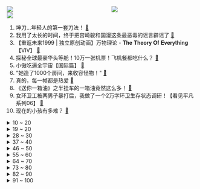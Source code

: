 <div >
	<a style="float:left;width:55%;" href = "https://github.com/anuraghazra/github-readme-stats">
	 <img src = "https://github-readme-stats.vercel.app/api?username=iuuuuuaena&theme=buefy&show_icons=true"/>
	</a>
	<a  style="float:right;width:45%" href = "https://github.com/anuraghazra/github-readme-stats">
	 <img  src="https://github-readme-stats.vercel.app/api/top-langs/?username=anuraghazra&layout=compact"/>
	</a>
	</div>

[![](https://img.shields.io/badge/jxd-@jxdgogogo.xyz-yellowgreen.svg)](https://www.jxdgogogo.xyz)<br>
1. 坤刀…年轻人的第一套刀法！ [:link:](//www.bilibili.com/video/BV1sh4y1B72a) <br>
2. 我用了太长的时间，终于把宫崎骏和国漫这条最恶毒的谣言辟谣了 [:link:](//www.bilibili.com/video/BV1KB4y1Z7jm) <br>
3. 【重返未来1999 | 独立原创动画】万物理论 - 𝐓𝐡𝐞 𝐓𝐡𝐞𝐨𝐫𝐲 𝐎𝐟 𝐄𝐯𝐞𝐫𝐲𝐭𝐡𝐢𝐧𝐠【VIV】 [:link:](//www.bilibili.com/video/BV1BN411x74s) <br>
4. 探秘全球最豪华头等舱！10万一张机票！飞机餐都吃什么？ [:link:](//www.bilibili.com/video/BV1Lw411F7NU) <br>
5. 小傲吃遍全宇宙【国际篇】 [:link:](//www.bilibili.com/video/BV1Ew411F7G8) <br>
6. "她造了1000个房间，来收容怪物！" [:link:](//www.bilibili.com/video/BV1Ry4y1A75H) <br>
7. 真的，每一帧都是热爱 [:link:](//www.bilibili.com/video/BV1EN4y1C7DF) <br>
8. 《送你一箱油》之半挂车的一箱油竟然这么多！ [:link:](//www.bilibili.com/video/BV1fw41167dK) <br>
9. 女环卫工被两男子暴打后，我做了一个2万字环卫生存状态调研！【看见平凡系列06】 [:link:](//www.bilibili.com/video/BV1mB4y1o75D) <br>
10. 现在的小孩有多难？ [:link:](//www.bilibili.com/video/BV1op4y1T7Vt) <br>
<details>
<summary>10 ~ 20</summary>

11. 《崩坏：星穹铁道》千星纪游PV：「星际和平导览：甄选、规划和机遇」 [:link:](//www.bilibili.com/video/BV1ny4y1P7SN) <br>
12. 8年&40万过后。。 [:link:](//www.bilibili.com/video/BV1Lp4y1M7WM) <br>
13. 探秘全世界最离谱的球，23亿美金！ 老美到底造了个啥？ [:link:](//www.bilibili.com/video/BV1p8411r7rk) <br>
14. 老王画缘：烤鱼 [:link:](//www.bilibili.com/video/BV1AN4y1y71g) <br>
15. 当 代 热 门 软 件 现 状 [:link:](//www.bilibili.com/video/BV1z34y1M7eM) <br>
16. 参观啦！ [:link:](//www.bilibili.com/video/BV1Y94y1L79H) <br>
17. 脑浆都撞匀了 [:link:](//www.bilibili.com/video/BV1qB4y1o73R) <br>
18. 江南早市？碳水天堂！南方街头豪橫早餐，焦酥外壳汁水四溢 [:link:](//www.bilibili.com/video/BV1Be411R7fQ) <br>
19. ⚡誓死保卫⚡ [:link:](//www.bilibili.com/video/BV19p4y1T7G1) <br>
</details>
<details>
<summary>19 ~ 20</summary>

20. 当代华佗 [:link:](//www.bilibili.com/video/BV1r84y1d7BB) <br>
21. 【自制动画】《黄金铃》确实是帅的！！嘿嘿 [:link:](//www.bilibili.com/video/BV1oj411v7yq) <br>
22. 假如没有禁毒，世界会怎么样？海南警方最新禁毒宣传片！ [:link:](//www.bilibili.com/video/BV1Vu4y1p7c4) <br>
23. 主角把人做成装备？这款23年难到变态的游戏还有隐藏结局！ [:link:](//www.bilibili.com/video/BV1534y1u723) <br>
24. 【扁豆】豆瓣9.3，中国第一官场小说改编！让年轻人少走10年弯路！《岁月》 [:link:](//www.bilibili.com/video/BV1ah4y1B7UF) <br>
25. 今年看过最虐的文居然是本无CP！！！ [:link:](//www.bilibili.com/video/BV1pw411F7mw) <br>
26. 薯条，要去Cheems整点码头吗？ [:link:](//www.bilibili.com/video/BV1s94y1b77h) <br>
27. 大战小雷音！佛教内部矛盾重重，弥勒佛为什么不开心？ [:link:](//www.bilibili.com/video/BV1fw41167Dx) <br>
28. 【密码的馒头】清蒸老虎斑馒头 [:link:](//www.bilibili.com/video/BV1p94y1L77u) <br>
</details>
<details>
<summary>28 ~ 30</summary>

29. 魔阴身也能看懂！娱乐向解说云上五骁的扭曲身世！【泛式/星穹铁道】 [:link:](//www.bilibili.com/video/BV1Zc411f7j4) <br>
30. 喜欢珂赛特是你的命运 ❤️ [:link:](//www.bilibili.com/video/BV1P84y1o7MU) <br>
31. 当你拥有一个不打派，但是愿意陪你跳登顶结算动画的女朋友(˵¯͒〰¯͒˵) [:link:](//www.bilibili.com/video/BV1iu4y1p7jH) <br>
32. 《二重螺旋》首曝PV | 直至真正的黎明 [:link:](//www.bilibili.com/video/BV1Yj411v7YA) <br>
33. 平A一下就加一点最大生命，这弓箭手太肉了吧 [:link:](//www.bilibili.com/video/BV1bG411y7Nx) <br>
34. 一闪一闪亮晶晶还能这么唱？！想听完整版请留言 [:link:](//www.bilibili.com/video/BV1EH4y197vj) <br>
35. 一位健美运动员不慎摄入了超大量的壮阳药，这是他的大脑发生的变化 [:link:](//www.bilibili.com/video/BV1yM41197EQ) <br>
36. 第一次去不认识的up家串门，和河野华在线卖瓜！！ [:link:](//www.bilibili.com/video/BV16w411B7Zg) <br>
37. 女毒贩被抓后闹肚子连声喊冤，被搜出两种毒品后竟还装无辜？ [:link:](//www.bilibili.com/video/BV1XM411975X) <br>
</details>
<details>
<summary>37 ~ 40</summary>

38. 笑拥了！带货主播推荐的“迷惑水果”太离谱了吧？！ [:link:](//www.bilibili.com/video/BV1rp4y1T7zH) <br>
39. 如何穿长裙转圈像公主而不是主公 [:link:](//www.bilibili.com/video/BV1Lp4y1M7qd) <br>
40. 在学校唱《谁是我的新郎》被校领导追杀 [:link:](//www.bilibili.com/video/BV1N84y1o79p) <br>
41. 老爷爷对抗全小区20年，只为守护满屋垃圾和蟑螂！最后全被我们扔了 [:link:](//www.bilibili.com/video/BV1Vw411X7xT) <br>
42. 2023年了，你还敢在外面和人打架吗？？ [:link:](//www.bilibili.com/video/BV1Qu4y1p7Yu) <br>
43. “谁教你这么剪的，你把人笑拥了！” [:link:](//www.bilibili.com/video/BV1wC4y1V7qD) <br>
44. 【warma】我的工作是：创造BUG！ [:link:](//www.bilibili.com/video/BV1FB4y1o7Bd) <br>
45. 日本无敌软饭男，被7任女友包养13年，出书总结吃软饭秘诀 [:link:](//www.bilibili.com/video/BV12B4y1o78k) <br>
46. 武器使我更强大 [:link:](//www.bilibili.com/video/BV14w411w7Hf) <br>
</details>
<details>
<summary>46 ~ 50</summary>

47. 乐观奋斗的青春万岁！冬泳健身可能有危险，请勿模仿 [:link:](//www.bilibili.com/video/BV1bH4y197YA) <br>
48. “我们生来普通，但也生来伟大” [:link:](//www.bilibili.com/video/BV1KQ4y1s71W) <br>
49. 在英国崩溃吃火锅 聊下我的大学申请 [:link:](//www.bilibili.com/video/BV1W94y1b7he) <br>
50. 人生建议：不要轻易买别墅！尤其是在芬兰 [:link:](//www.bilibili.com/video/BV1WB4y1o7C4) <br>
51. 疾 速 追 杀 × 无 暇 赴 死 [:link:](//www.bilibili.com/video/BV1LN411t72D) <br>
52. 全国各地的禁渔区内，都有人在公开钓鱼 [:link:](//www.bilibili.com/video/BV12e411R7Xb) <br>
53. 《最关爱发育路的一集》 [:link:](//www.bilibili.com/video/BV1ww411X7GA) <br>
54. 【睡前消息658】请回孔夫子，浪费郭继承——评2023《当马克思遇见孔夫子》 [:link:](//www.bilibili.com/video/BV1qw411B7jx) <br>
55. 粥饼伦的黑色灌饼吃上了 长得确实挺像 [:link:](//www.bilibili.com/video/BV14e411R7sp) <br>
</details>
<details>
<summary>55 ~ 60</summary>

56. 《明日方舟》EP - Best Moments of... [:link:](//www.bilibili.com/video/BV1Jw411F7ew) <br>
57. 起猛了，遇到枫丹水神的巡回法庭 [:link:](//www.bilibili.com/video/BV1Tp4y1M7S2) <br>
58. #已退伍 [:link:](//www.bilibili.com/video/BV18w411B7A4) <br>
59. 哥哥！请不要过度高冷！ [:link:](//www.bilibili.com/video/BV1UQ4y1s7bG) <br>
60. ⚡⚡赛  博  忍  者⚡⚡ [:link:](//www.bilibili.com/video/BV1HQ4y1p7yT) <br>
61. 死磕到底！终于把大哥定制的刀做出来了，江湖上又要掀起怎样的血雨腥风？ [:link:](//www.bilibili.com/video/BV1Hu4y1W75L) <br>
62. 我们复刻了《闪电侠》特效【新概念慢动作挑战】 [:link:](//www.bilibili.com/video/BV1Mu4y1W7mY) <br>
63. 来海底捞办点事儿 [:link:](//www.bilibili.com/video/BV1iQ4y1s7So) <br>
64. 【温迪】捏嘿！ [:link:](//www.bilibili.com/video/BV1wp4y1M73Y) <br>
</details>
<details>
<summary>64 ~ 70</summary>

65. 这都有人统计！你知道光头强家电视演过多少节目吗？！ [:link:](//www.bilibili.com/video/BV1dw411676C) <br>
66. 最新剧情解析：监控人全员集合，电视人大本营的秘密即将解开 [:link:](//www.bilibili.com/video/BV1vB4y1o7fn) <br>
67. 鉴定网络热门殡葬电影 [:link:](//www.bilibili.com/video/BV1NC4y137Po) <br>
68. 怨种还是大捡漏？一万块买100张纸？【怪东西分享3.0】 [:link:](//www.bilibili.com/video/BV18N411x7NZ) <br>
69. 我在猫房子里给老鼠建了个家 [:link:](//www.bilibili.com/video/BV1G94y1L7hS) <br>
70. BGM再一次神卡点 [:link:](//www.bilibili.com/video/BV1uw41167vz) <br>
71. 【流氓哨教程】一次性搞定所有口哨，没用的技能又又又增加了 [:link:](//www.bilibili.com/video/BV1hu4y1p7sB) <br>
72. 仅售32元的儿童手机不能上网？没关系，我会出手！ [:link:](//www.bilibili.com/video/BV19p4y1N7H8) <br>
73. 《普攻永久加生命，阁下如何应对？》每次普攻永久增加一点生命值！普攻造成自身最大生命值1%的真伤！有此天赋，何人能挡！ [:link:](//www.bilibili.com/video/BV1hN411x7hs) <br>
</details>
<details>
<summary>73 ~ 80</summary>

74. 《25个648》 [:link:](//www.bilibili.com/video/BV1H34y1M7AB) <br>
75. 视频发布的前一晚上是涵涵生日，但是她晚上哭着和我打电话… [:link:](//www.bilibili.com/video/BV1qG41127id) <br>
76. 真 不 是 我 鸽 [:link:](//www.bilibili.com/video/BV18Q4y1s7wy) <br>
77. 【嘴炮扛把子 亚托克斯】26 四十米长的大宝剑你要不要得起！！！ [:link:](//www.bilibili.com/video/BV1wh4y1i7Zg) <br>
78. 拥有一对不扫兴的父母是种什么样的体验？ [:link:](//www.bilibili.com/video/BV1k34y1M7uC) <br>
79. 快 餐 时 代 3 [:link:](//www.bilibili.com/video/BV1kw411C7Vd) <br>
80. 玉米投手：汗流浃背了吧！老弟！ [:link:](//www.bilibili.com/video/BV1te411R72w) <br>
81. “我们一定会找到属于自己的山头的！” [:link:](//www.bilibili.com/video/BV1EG411y7Lx) <br>
82. 《⚡cos荧穿高跟鞋爬泰山⚡旅行者真人跑图⚡》 [:link:](//www.bilibili.com/video/BV1Zp4y1T7dH) <br>
</details>
<details>
<summary>82 ~ 90</summary>

83. 【我的幽灵女友官方】#38 如何安慰哭泣的女人 [:link:](//www.bilibili.com/video/BV1UQ4y1s723) <br>
84. 《最逆天的一集！！》 [:link:](//www.bilibili.com/video/BV1GB4y1o79x) <br>
85. 【耗时1个月超高质量制作】三年奇迹，我们的故事仍在继续！ [:link:](//www.bilibili.com/video/BV1c94y1b786) <br>
86. 什么大不大的！我只想给孩子一个家！持续更新4p【完蛋！我被美女包围了！】 [:link:](//www.bilibili.com/video/BV1ih4y1q7f4) <br>
87. 什么？糖花的日本闺蜜 [:link:](//www.bilibili.com/video/BV1q84y1d7Rv) <br>
88. 【省流侠】的爷爷，【省钱侠】来了！！！！ [:link:](//www.bilibili.com/video/BV1ju4y1W7UV) <br>
89. 不熟悉的室友！ [:link:](//www.bilibili.com/video/BV1R34y1M78q) <br>
90. 圆圆的蛋仔竟然是动捕的！【曦曦鱼】 [:link:](//www.bilibili.com/video/BV1Vy4y1P7Cw) <br>
91. 【蛐蛐之塔#0】一场走遍泰拉的斗蛐蛐 [:link:](//www.bilibili.com/video/BV1z84y197o6) <br>
</details>
<details>
<summary>91 ~ 100</summary>

92. 红烧猪蹄溜肥肠虎皮尖椒酿肉饭 [:link:](//www.bilibili.com/video/BV1Tj411i7p3) <br>
93. 当时看完这集小脑萎缩了 [:link:](//www.bilibili.com/video/BV1oN4y1k7HY) <br>
94. 奇异博士：我真的希望能带你去我的宇宙看看 [:link:](//www.bilibili.com/video/BV19w41167de) <br>
95. 开分8.5，本季最大黑马！这才是高智商推理！古装悬疑探案《繁城之下》第二回 [:link:](//www.bilibili.com/video/BV1iw411F7E2) <br>
96. 趁兄弟宿醉连人带床给他搬到大街上！再把他衣服换成蜜蜂装！！ [:link:](//www.bilibili.com/video/BV15y4y1P74A) <br>
97. 又是载歌载舞的一天呵呵 [:link:](//www.bilibili.com/video/BV1Pu4y1W7PC) <br>
98. 村长让位，漠叔不接，只想默默为建设乡村而努力 [:link:](//www.bilibili.com/video/BV1JH4y197CN) <br>
99. 群英荟萃萝卜刀2.0 [:link:](//www.bilibili.com/video/BV158411r74Z) <br>
100. 【洛天依/言和原创】人间应又雪【忘川风华录·白居易/元稹】“愧字乐天，从来好梦微” [:link:](//www.bilibili.com/video/BV1ne411R7kb) <br>
</details>
